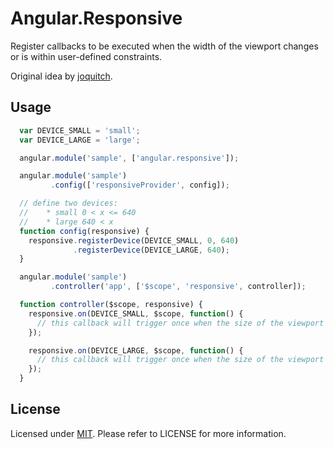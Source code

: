 # Angular.Responsive

Register callbacks to be executed when the width of the viewport changes or is within user-defined constraints.

Original idea by [joquitch](https://github.com/joquitch).

## Usage

```js
  var DEVICE_SMALL = 'small';
  var DEVICE_LARGE = 'large';

  angular.module('sample', ['angular.responsive']);

  angular.module('sample')
         .config(['responsiveProvider', config]);

  // define two devices:
  //    * small 0 < x <= 640
  //    * large 640 < x
  function config(responsive) {
    responsive.registerDevice(DEVICE_SMALL, 0, 640)
              .registerDevice(DEVICE_LARGE, 640);
  }

  angular.module('sample')
         .controller('app', ['$scope', 'responsive', controller]);

  function controller($scope, responsive) {
    responsive.on(DEVICE_SMALL, $scope, function() {
      // this callback will trigger once when the size of the viewport is within the range of the small device ...
    });

    responsive.on(DEVICE_LARGE, $scope, function() {
      // this callback will trigger once when the size of the viewport is within the range of the large device ...
    });
  }
```

## License

Licensed under [MIT](http://opensource.org/licenses/mit-license.php). Please refer to LICENSE for more information.